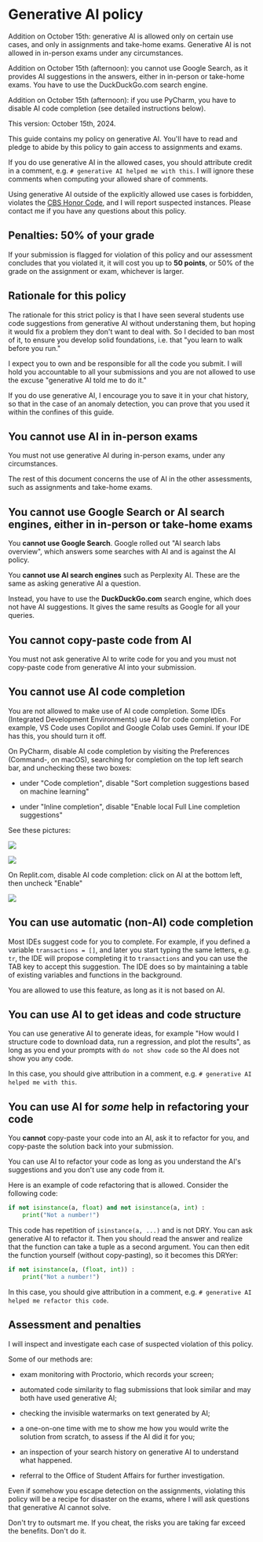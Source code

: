 # Generative AI policy

Addition on October 15th: generative AI is allowed only on certain use cases, and only in assignments and take-home exams. Generative AI is not allowed in in-person exams under any circumstances.

Addition on October 15th (afternoon): you cannot use Google Search, as it provides AI suggestions in the answers, either in in-person or take-home exams. You have to use the DuckDuckGo.com search engine.

Addition on October 15th (afternoon): if you use PyCharm, you have to disable AI code completion (see detailed instructions below).

This version: October 15th, 2024.

This guide contains my policy on generative AI. You'll have to read and pledge to abide by this policy to gain access to assignments and exams.

If you do use generative AI in the allowed cases, you should attribute credit in  a comment, e.g. `# generative AI helped me with this`. I will ignore these comments when computing your allowed share of comments.

Using generative AI outside of the explicitly allowed use cases is forbidden, violates the [CBS Honor Code](https://students.business.columbia.edu/office-of-student-affairs/academic-advising-and-student-success/academic-integrity), and I will report suspected instances. Please contact me if you have any questions about this policy.

## Penalties: 50% of your grade

If your submission is flagged for violation of this policy and our assessment concludes that you violated it, it will cost you up to **50 points**, or 50% of the grade on the assignment or exam, whichever is larger.

## Rationale for this policy

The rationale for this strict policy is that I have seen several students use code suggestions from generative AI without understaning them, but hoping it would fix a problem they don't want to deal with. So I decided to ban most of it, to ensure you develop solid foundations, i.e. that "you learn to walk before you run."

I expect you to own and be responsible for all the code you submit. I will hold you accountable to all your submissions and you are not allowed to use the excuse "generative AI told me to do it."

If you do use generative AI, I encourage you to save it in your chat history, so that in the case of an anomaly detection, you can prove that you used it within the confines of this guide.

## You cannot use AI in in-person exams

You must not use generative AI during in-person exams, under any circumstances.

The rest of this document concerns the use of AI in the other assessments, such as assignments and take-home exams.

## You cannot use Google Search or AI search engines, either in in-person or take-home exams

You **cannot use Google Search**. Google rolled out "AI search labs overview", which answers some searches with AI and is against the AI policy.

You **cannot use AI search engines** such as Perplexity AI. These are the same as asking generative AI a question.

Instead, you have to use the **DuckDuckGo.com** search engine, which does not have AI suggestions.  It gives the same results as Google for all your queries.

## You cannot copy-paste code from AI

You must not ask generative AI to write code for you and you must not copy-paste code from generative AI into your submission.

## You cannot use AI code completion

You are not allowed to make use of AI code completion. Some IDEs (Integrated Development Environments) use AI for code completion. For example, VS Code uses Copilot and Google Colab uses Gemini. If your IDE has this, you should turn it off.

On PyCharm, disable AI code completion by visiting the Preferences (Command-, on macOS), searching for completion on the top left search bar, and unchecking these two boxes:

- under "Code completion", disable "Sort completion suggestions based on machine learning"

- under "Inline completion", disable "Enable local Full Line completion suggestions"

See these pictures:

![](../images/pycharm1.png)

![](../images/pycharm2.png)

On Replit.com, disable AI code completion: click on AI at the bottom left, then uncheck "Enable"

![](../images/Replit-turn-off-AI-completion.png)

## You can use automatic (non-AI) code completion

Most IDEs suggest code for you to complete. For example, if you defined a variable `transactions = []`, and later you start typing the same letters, e.g. `tr`, the IDE will propose completing it to `transactions` and you can use the TAB key to accept this suggestion. The IDE does so by maintaining a table of existing variables and functions in the background.

You are allowed to use this feature, as long as it is not based on AI.

## You can use AI to get ideas and code structure

You can use generative AI to generate ideas, for example "How would I structure code to download data, run a regression, and plot the results", as long as you end your prompts with `do not show code` so the AI does not show you any code.

In this case, you should give attribution in a comment, e.g. `# generative AI helped me with this`.

## You can use AI for _some_ help in refactoring your code

You **cannot** copy-paste your code into an AI, ask it to refactor for you, and copy-paste the solution back into your submission.

You can use AI to refactor your code as long as you understand the AI's suggestions and you don't use any code from it.

Here is an example of code refactoring that is allowed. Consider the following code:

```python
if not isinstance(a, float) and not isinstance(a, int) :
    print("Not a number!")
```

This code has repetition of `isinstance(a, ...)` and is not DRY. You can ask generative AI to refactor it. Then you should read the answer and realize that the function can take a tuple as a second argument. You can then edit the function yourself (without copy-pasting), so it becomes this DRYer:

```python
if not isinstance(a, (float, int)) :
    print("Not a number!")
```

In this case, you should give attribution in a comment, e.g. `# generative AI helped me refactor this code`.

## Assessment and penalties

I will inspect and investigate each case of suspected violation of this policy.

Some of our methods are:

- exam monitoring with Proctorio, which records your screen;

- automated code similarity to flag submissions that look similar and may both have used generative AI;

- checking the invisible watermarks on text generated by AI;

- a one-on-one time with me to show me how you would write the solution from scratch, to assess if the AI did it for you;

- an inspection of your search history on generative AI to understand what happened.

- referral to the Office of Student Affairs for further investigation.

Even if somehow you escape detection on the assignments, violating this policy will be a recipe for disaster on the exams, where I will ask questions that generative AI cannot solve.

Don't try to outsmart me. If you cheat, the risks you are taking far exceed the benefits. Don't do it.
